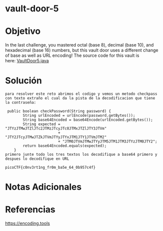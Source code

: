 # vault-door-5
# Objetivo
In the last challenge, you mastered octal (base 8), decimal (base 10), and hexadecimal (base 16) numbers, but this vault door uses a different change of base as well as URL encoding! The source code for this vault is here: [VaultDoor5.java](https://jupiter.challenges.picoctf.org/static/0a53bf0deaba6919f98d8550c35aa253/VaultDoor5.java)
# Solución 
```
para resolver este reto abrimos el codigo y vemos un metodo checkpass con texto extraño el cual da la pista de la decodificacion que tiene la contraseña:

 public boolean checkPassword(String password) {
        String urlEncoded = urlEncode(password.getBytes());
        String base64Encoded = base64Encode(urlEncoded.getBytes());
        String expected = "JTYzJTMwJTZlJTc2JTMzJTcyJTc0JTMxJTZlJTY3JTVm"
                        + "JTY2JTcyJTMwJTZkJTVmJTYyJTYxJTM1JTY1JTVmJTM2"
                        + "JTM0JTVmJTMwJTYyJTM5JTM1JTM3JTYzJTM0JTY2";
        return base64Encoded.equals(expected);
    }
primero junte todo los tres textos los decodifique a base64 primero y despues lo decodifique en URL

picoCTF{c0nv3rt1ng_fr0m_ba5e_64_0b957c4f}
```
# Notas Adicionales

# Referencias
https://encoding.tools